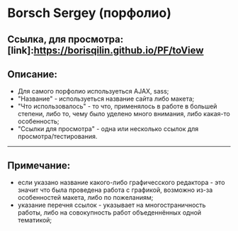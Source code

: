 ﻿# Borsch Sergey (порфолио)

## Ссылка, для просмотра: [link]:https://borisqilin.github.io/PF/toView

## Описание:
- Для самого порфолио используеться AJAX, sass;
- "Название" - используеться название сайта либо макета;
- "Что использовалось" - то что, применялось в работе в большей степени, либо то, чему было уделено много внимания, либо какая-то особенность;
- "Ссылки для просмотра" - одна или несколько ссылок для просмотра/тестирования.

---

## Примечание:
- если указано название какого-либо графичесского редактора - это значит что была проведена работа с графикой, возможно из-за особенностей макета, либо по пожеланиям;
- указание перечня ссылок - указывает на многостраничность работы, либо на совокупность работ объеденнённых одной тематикой;
